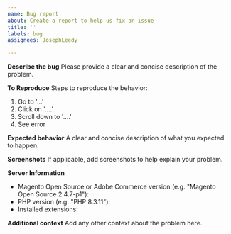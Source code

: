```yaml
---
name: Bug report
about: Create a report to help us fix an issue
title: ''
labels: bug
assignees: JosephLeedy

---
```


**Describe the bug**
Please provide a clear and concise description of the problem.

**To Reproduce**
Steps to reproduce the behavior:
1. Go to '...'
2. Click on '....'
3. Scroll down to '....'
4. See error

**Expected behavior**
A clear and concise description of what you expected to happen.

**Screenshots**
If applicable, add screenshots to help explain your problem.

**Server Information**
 - Magento Open Source or Adobe Commerce version:(e.g. "Magento Open Source 2.4.7-p1"):
 - PHP version (e.g. "PHP 8.3.11"):
 - Installed extensions: 

**Additional context**
Add any other context about the problem here.
